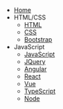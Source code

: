 * [Home](client/)
* HTML/CSS
  * [HTML](client/html/)
  * [CSS](client/css/)
  * [Bootstrap](client/bootstrap/)
* JavaScript
  * [JavaScript](client/js/)
  * [JQuery](client/jquery/)
  * [Angular](client/angular/)
  * [React](client/react/)
  * [Vue](client/vue/)
  * [TypeScript](client/ts/)
  * [Node](client/node/)